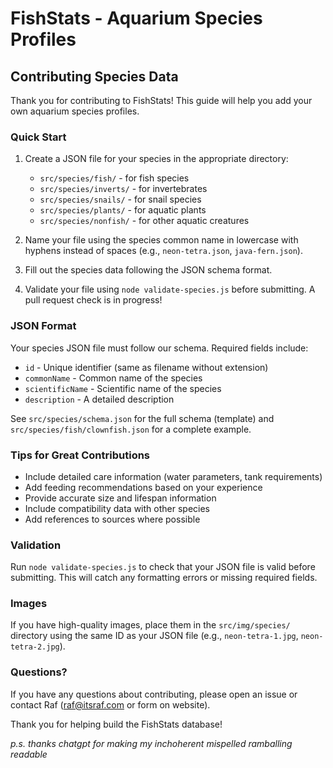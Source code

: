 # FishStats - Aquarium Species Profiles

## Contributing Species Data

Thank you for contributing to FishStats! This guide will help you add your own aquarium species profiles.

### Quick Start

1. Create a JSON file for your species in the appropriate directory:
   - `src/species/fish/` - for fish species
   - `src/species/inverts/` - for invertebrates
   - `src/species/snails/` - for snail species
   - `src/species/plants/` - for aquatic plants
   - `src/species/nonfish/` - for other aquatic creatures

2. Name your file using the species common name in lowercase with hyphens instead of spaces (e.g., `neon-tetra.json`, `java-fern.json`).

3. Fill out the species data following the JSON schema format.

4. Validate your file using `node validate-species.js` before submitting. A pull request check is in progress!

### JSON Format

Your species JSON file must follow our schema. Required fields include:
- `id` - Unique identifier (same as filename without extension)
- `commonName` - Common name of the species
- `scientificName` - Scientific name of the species
- `description` - A detailed description

See `src/species/schema.json` for the full schema (template) and `src/species/fish/clownfish.json` for a complete example.

### Tips for Great Contributions

- Include detailed care information (water parameters, tank requirements)
- Add feeding recommendations based on your experience
- Provide accurate size and lifespan information
- Include compatibility data with other species
- Add references to sources where possible

### Validation

Run `node validate-species.js` to check that your JSON file is valid before submitting. This will catch any formatting errors or missing required fields.

### Images

If you have high-quality images, place them in the `src/img/species/` directory using the same ID as your JSON file (e.g., `neon-tetra-1.jpg`, `neon-tetra-2.jpg`).

### Questions?

If you have any questions about contributing, please open an issue or contact Raf (raf@itsraf.com or form on website).

Thank you for helping build the FishStats database!

*p.s. thanks chatgpt for making my inchoherent mispelled ramballing readable*